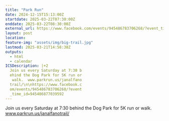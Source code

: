 ```yaml
---
title: "Park Run"
date: 2024-12-15T15:13:00Z
startdate: 2025-03-22T07:30:00Z
enddate: 2025-03-22T08:30:00Z
external_url: https://www.facebook.com/events/945486783706268/?event_time_id=945486877039592
layout: post
location: 
feature-img: "assets/img/big-trail.jpg"
lastmod: 2025-03-21T14:58:38Z
outputs:
  - html
  - calendar
ICSDescription: |+2
  Join us every Saturday at 7:30 b  ehind the Dog Park for 5K run or   walk.  www.parkrun.us/janalfano  trail/\n\nhttps://www.facebook.c  om/events/945486783706268/?event  _time_id=945486877039592
---
```


Join us every Saturday at 7&#58;30 behind the Dog Park for 5K run or walk.  www.parkrun.us/janalfanotrail/<br>
  <br>
  

